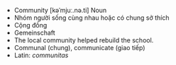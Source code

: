 - Community [kəˈmjuː.nə.ti] Noun  
- Nhóm người sống cùng nhau hoặc có chung sở thích  
- Cộng đồng  
- Gemeinschaft  
- The local community helped rebuild the school.  
- Communal (chung), communicate (giao tiếp)  
- Latin: *communitas*